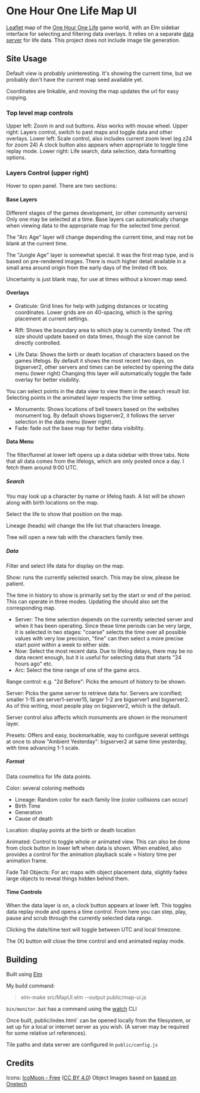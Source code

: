 # One Hour One Life Map UI

[Leaflet](https://leafletjs.com/) map of the [One Hour One Life](https://onehouronelife.com/) game world, with an Elm sidebar interface for selecting and filtering data overlays. It relies on a separate [data server](https://github.com/JustinLove/ohol-data-server) for life data. This project does not include image tile generation.

## Site Usage

Default view is probably uninteresting. It's showing the current time, but we probably don't have the current map seed available yet.

Coordinates are linkable, and moving the map updates the url for easy copying.

### Top level map controls

Upper left: Zoom in and out buttons. Also works with mouse wheel.
Upper right: Layers control, switch to past maps and toggle data and other overlays.
Lower left: Scale control, also includes current zoom level (eg z24 for zoom 24) A clock button also appears when appropriate to toggle time replay mode.
Lower right: Life search, data selection, data formatting options.

### Layers Control (upper right)

Hover to open panel. There are two sections:

#### Base Layers

Different stages of the games development, (or other community servers) Only one may be selected at a time. Base layers can automatically change when viewing data to the appropriate map for the selected time period.

The "Arc Age" layer will change depending the current time, and may not be blank at the current time.

The "Jungle Age" layer is somewhat special. It was the first map type, and is based on pre-rendered images. There is much higher detail available in a small area around origin from the early days of the limited rift box.

Uncertainty is just blank map, for use at times without a known map seed.

#### Overlays

- Graticule: Grid lines for help with judging distances or locating coordinates. Lower grids are on 40-spacing, which is the spring placement at current settings.

- Rift: Shows the boundary area to which play is currently limited. The rift size should update based on data times, though the size cannot be directly controlled.

- Life Data: Shows the birth or death location of characters based on the games lifelogs. By default it shows the most recent two days, on bigserver2, other servers and times can be selected by opening the data menu (lower right) Changing this layer will automatically toggle the fade overlay for better visibility.

You can select points in the data view to view them in the search result list. Selecting points in the animated layer respects the time setting.

- Monuments: Shows locations of bell towers based on the websites monument log. By default shows bigserver2, it follows the server selection in the data menu (lower right).
- Fade: fade out the base map for better data visibility.

#### Data Menu

The filter/funnel at lower left opens up a data sidebar with three tabs. Note that all data comes from the lifelogs, which are only posted once a day. I fetch them around 9:00 UTC.

##### Search

You may look up a character by name or lifelog hash. A list will be shown along with birth locations on the map.

Select the life to show that position on the map.

Lineage (heads) will change the life list that characters lineage.

Tree will open a new tab with the characters family tree.

##### Data

Filter and select life data for display on the map.

Show: runs the currently selected search. This may be slow, please be patient.

The time in history to show is primarily set by the start or end of the period. This can operate in three modes. Updating the should also set the corresponding map.

- Server: The time selection depends on the currently selected server and when it has been operating. Since these time periods can be very large, it is selected in two stages: "coarse" selects the time over all possible values with very low precision, "fine" can then select a more precise start point within a week to either side.
- Now: Select the most recent data. Due to lifelog delays, there may be no data recent enough, but it is useful for selecting data that starts "24 hours ago" etc.
- Arc: Select the time range of one of the game arcs.

Range control: e.g. "2d Before": Picks the amount of history to be shown.

Server: Picks the game server to retrieve data for. Servers are iconified; smaller 1-15 are server1-server15, larger 1-2 are bigserver1 and bigserver2. As of this writing, most people play on bigserver2, which is the default.

Server control also affects which monuments are shown in the monument layer.

Presets: Offers and easy, bookmarkable, way to configure several settings at once to show "Ambient Yesterday": bigserver2 at same time yesterday, with time advancing 1-1 scale.

##### Format

Data cosmetics for life data points.

Color: several coloring methods
- Lineage: Random color for each family line (color collisions can occur)
- Birth Time
- Generation
- Cause of death

Location: display points at the birth or death location

Animated: Control to toggle whole or animated view. This can also be done from clock button in lower left when data is shown. When enabled, also provides a control for the animation playback scale = history time per animation frame.

Fade Tall Objects: For arc maps with object placement data, slightly fades large objects to reveal things hidden behind them.

#### Time Controls

When the data layer is on, a clock button appears at lower left. This toggles data replay mode and opens a time control. From here you can step, play, pause and scrub through the currently selected data range.

Clicking the date/time text will toggle between UTC and local timezone.

The (X) button will close the time control and end animated replay mode.

## Building

Built using [Elm](http://elm-lang.org/)

My build command:

> elm-make src/MapUI.elm --output public/map-ui.js

`bin/monitor.bat` has a command using the [watch](https://www.npmjs.com/package/watch) CLI

Once built, public/index.html` can be opened locally from the filesystem, or set up for a local or internet server as you wish. (A server may be required for some relative url references).

Tile paths and data server are configured in `public/config.js`

## Credits

Icons: [IcoMoon - Free](https://icomoon.io/#icons-icomoon) ([CC BY 4.0](http://creativecommons.org/licenses/by/4.0/))
Object Images based on [based on](https://github.com/JustinLove/onetech/tree/mapping) [Onetech](https://github.com/Kazetsukai/onetech)
